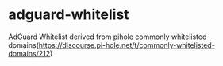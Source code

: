# adguard-whitelist
AdGuard Whitelist derived from pihole commonly whitelisted domains(https://discourse.pi-hole.net/t/commonly-whitelisted-domains/212)
